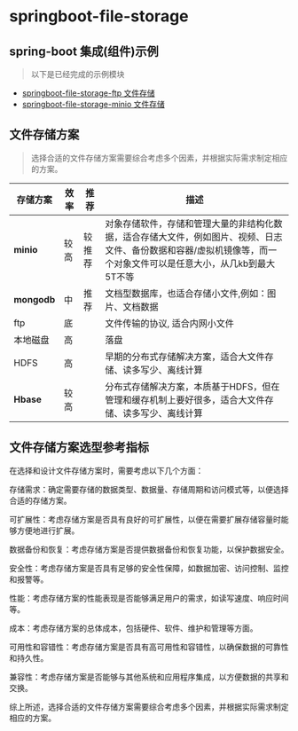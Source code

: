 # springboot-file-storage

## spring-boot 集成(组件)示例

> 以下是已经完成的示例模块

- [springboot-file-storage-ftp 文件存储](./springboot-file-storage-ftp)
- [springboot-file-storage-minio 文件存储](./springboot-file-storage-minio)


## 文件存储方案

> 选择合适的文件存储方案需要综合考虑多个因素，并根据实际需求制定相应的方案。

| 存储方案        | 效率 | 推荐  | 描述                                                                                   |
|-------------|----|-----|--------------------------------------------------------------------------------------|
| **minio**   | 较高 | 较推荐 | 对象存储软件，存储和管理大量的非结构化数据，适合存储大文件，例如图片、视频、日志文件、备份数据和容器/虚拟机镜像等，而一个对象文件可以是任意大小，从几kb到最大5T不等 |
| **mongodb** | 中  | 推荐  | 文档型数据库，也适合存储小文件,例如：图片、文档数据                                                           |
| ftp         | 底  |     | 文件传输的协议, 适合内网小文件                                                                     |
| 本地磁盘        | 高  |     | 落盘                                                                                   |
| HDFS        | 高  |     | 早期的分布式存储解决方案，适合大文件存储、读多写少、离线计算                                                       |
| **Hbase**   | 较高 |     | 分布式存储解决方案，本质基于HDFS，但在管理和缓存机制上要好很多，适合大文件存储、读多写少、离线计算                                  |

## 文件存储方案选型参考指标

在选择和设计文件存储方案时，需要考虑以下几个方面：

存储需求：确定需要存储的数据类型、数据量、存储周期和访问模式等，以便选择合适的存储方案。

可扩展性：考虑存储方案是否具有良好的可扩展性，以便在需要扩展存储容量时能够方便地进行扩展。

数据备份和恢复：考虑存储方案是否提供数据备份和恢复功能，以保护数据安全。

安全性：考虑存储方案是否具有足够的安全性保障，如数据加密、访问控制、监控和报警等。

性能：考虑存储方案的性能表现是否能够满足用户的需求，如读写速度、响应时间等。

成本：考虑存储方案的总体成本，包括硬件、软件、维护和管理等方面。

可用性和容错性：考虑存储方案是否具有高可用性和容错性，以确保数据的可靠性和持久性。

兼容性：考虑存储方案是否能够与其他系统和应用程序集成，以方便数据的共享和交换。

综上所述，选择合适的文件存储方案需要综合考虑多个因素，并根据实际需求制定相应的方案。